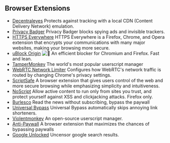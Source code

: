 ## Browser Extensions

  * [Decentraleyes](https://decentraleyes.org/) Protects against tracking with a local CDN (Content Delivery Network) emulation.
  * [Privacy Badger](https://www.eff.org/privacybadger) Privacy Badger blocks spying ads and invisible trackers.
  * [HTTPS Everywhere](https://www.eff.org/https-everywhere) HTTPS Everywhere is a Firefox, Chrome, and Opera extension that encrypts your communications with many major websites, making your browsing more secure.
  * [uBlock Origin](https://github.com/gorhill/uBlock) ![:star2:](/static/twemoji/1f31f.png) An efficient blocker for Chromium and Firefox. Fast and lean.
  * [TamperMonkey](https://chrome.google.com/webstore/detail/tampermonkey/dhdgffkkebhmkfjojejmpbldmpobfkfo?hl=en) The world's most popular userscript manager
  * [WebRTC Network Limiter](https://chrome.google.com/webstore/detail/webrtc-network-limiter/npeicpdbkakmehahjeeohfdhnlpdklia?hl=en) Configures how WebRTC's network traffic is routed by changing Chrome's privacy settings.
  * [ScriptSafe](https://chrome.google.com/webstore/detail/scriptsafe/oiigbmnaadbkfbmpbfijlflahbdbdgdf?hl=en) A browser extension that gives users control of the web and more secure browsing while emphasizing simplicity and intuitiveness.
  * [NoScript](https://noscript.net/getit) Allow active content to run only from sites you trust, and protect yourself against XSS and clickjacking attacks. Firefox only.
  * [Burlesco](https://burles.co/en/) Read the news without subscribing, bypass the paywall
  * [Universal Bypass](https://github.com/Sainan/Universal-Bypass) Universal Bypass automatically skips annoying link shorteners.
  * [Violentmonkey](https://violentmonkey.github.io/) An open-source userscript manager.
  * [Anti-Paywall](https://github.com/nextgens/anti-paywall) A browser extension that maximizes the chances of bypassing paywalls
  * [Google Unlocked](https://github.com/Ibit-to/google-unlocked) Uncensor google search results.